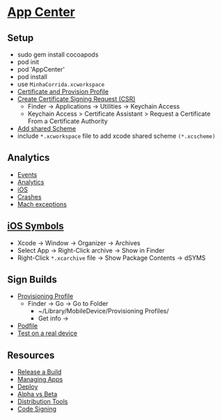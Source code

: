 # [App Center](https://appcenter.ms/users/jdemaagd7/apps/MinhaCorrida/)

## Setup

- sudo gem install cocoapods
- pod init
- pod 'AppCenter'
- pod install
- use `MinhaCorrida.xcworkspace`
- [Certificate and Provision Profile](https://developer.apple.com/account/resources/certificates/list)
- [Create Certificate Signing Request (CSR)](https://doc.owncloud.com/branded_clients/branded_ios_app/publishing_ios_app_2.html)
    - Finder -> Applications -> Utilities -> Keychain Access
    - Keychain Access > Certificate Assistant > Request a Certificate From a Certificate Authority
- [Add shared Scheme](https://docs.microsoft.com/en-us/appcenter/build/troubleshooting/ios#no-scheme)
- include `*.xcworkspace` file to add xcode shared scheme `(*.xcscheme)`

## Analytics

- [Events](https://docs.microsoft.com/en-us/appcenter/analytics/event-metrics)
- [Analytics](https://docs.microsoft.com/en-us/appcenter/sdk/analytics/ios)
- [iOS](https://docs.microsoft.com/en-us/appcenter/sdk/getting-started/ios)
- [Crashes](https://docs.microsoft.com/en-us/appcenter/sdk/crashes/ios)
- [Mach exceptions](https://stackoverflow.com/questions/63137036/ios-setting-up-a-mach-exception-handler-without-interfering-with-lldb)

## [iOS Symbols](https://docs.microsoft.com/en-us/appcenter/diagnostics/ios-symbolication)

- Xcode -> Window -> Organizer -> Archives
- Select App -> Right-Click archive -> Show in Finder
- Right-Click `*.xcarchive` file -> Show Package Contents -> dSYMS

## Sign Builds

- [Provisioning Profile](https://docs.microsoft.com/en-us/appcenter/build/ios/code-signing)
    - Finder -> Go -> Go to Folder
        - ~/Library/MobileDevice/Provisioning Profiles/
        - Get info -> 
- [Podfile](https://guides.cocoapods.org/using/the-podfile.html)
- [Test on a real device](https://docs.microsoft.com/en-us/appcenter/build/build-test-integration)

## Resources

- [Release a Build](https://docs.microsoft.com/en-us/appcenter/distribution/uploading)
- [Managing Apps](https://docs.microsoft.com/en-us/appcenter/dashboard/creating-and-managing-apps)
- [Deploy](https://effectussoftware.com/blog/deploy-with-app-center/)
- [Alpha vs Beta](https://instabug.com/blog/alpha-vs-beta-apps/)
- [Distribution Tools](https://instabug.com/blog/comparison-between-top-beta-app-distribution-tools/)
- [Code Signing](https://developer.apple.com/support/code-signing/)

